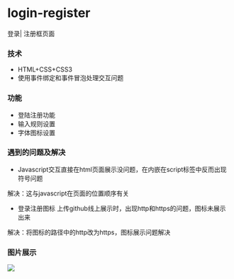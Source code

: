 # login-register
登录| 注册框页面

### 技术   
* HTML+CSS+CSS3
* 使用事件绑定和事件冒泡处理交互问题

### 功能

* 登陆注册功能
* 输入规则设置
* 字体图标设置

### 遇到的问题及解决

* Javascript交互直接在html页面展示没问题，在内嵌在script标签中反而出现符号问题

解决：这与javascript在页面的位置顺序有关

* 登录注册图标 上传github线上展示时，出现http和https的问题，图标未展示出来

解决：将图标的路径中的http改为https，图标展示问题解决

### 图片展示
![](http://wx3.sinaimg.cn/mw690/0060lm7Tly1fv9i713iauj31kw0wsgw9.jpg)
